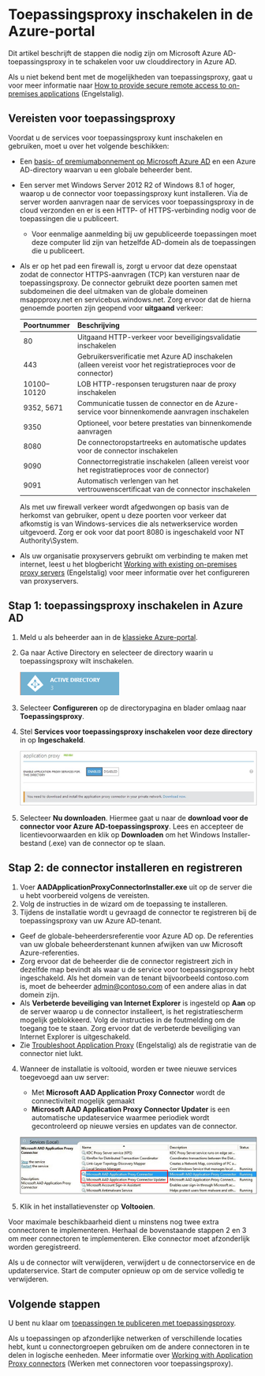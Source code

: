 <properties
    pageTitle="Azure AD-toepassingsproxy inschakelen | Microsoft Azure"
    description="Schakel de toepassingsproxy in de klassieke Azure-portal in en installeer de connectors voor de omgekeerde proxy."
    services="active-directory"
    documentationCenter=""
    authors="kgremban"
    manager="femila"
    editor=""/>

<tags
    ms.service="active-directory"
    ms.workload="identity"
    ms.tgt_pltfrm="na"
    ms.devlang="na"
    ms.topic="get-started-article"
    ms.date="07/19/2016"
    ms.author="kgremban"/>


# Toepassingsproxy inschakelen in de Azure-portal

Dit artikel beschrijft de stappen die nodig zijn om Microsoft Azure AD-toepassingsproxy in te schakelen voor uw clouddirectory in Azure AD.

Als u niet bekend bent met de mogelijkheden van toepassingsproxy, gaat u voor meer informatie naar [How to provide secure remote access to on-premises applications](active-directory-application-proxy-get-started.md) (Engelstalig).

## Vereisten voor toepassingsproxy
Voordat u de services voor toepassingsproxy kunt inschakelen en gebruiken, moet u over het volgende beschikken:

- Een [basis- of premiumabonnement op Microsoft Azure AD](active-directory-editions.md) en een Azure AD-directory waarvan u een globale beheerder bent.
- Een server met Windows Server 2012 R2 of Windows 8.1 of hoger, waarop u de connector voor toepassingsproxy kunt installeren. Via de server worden aanvragen naar de services voor toepassingsproxy in de cloud verzonden en er is een HTTP- of HTTPS-verbinding nodig voor de toepassingen die u publiceert.

    - Voor eenmalige aanmelding bij uw gepubliceerde toepassingen moet deze computer lid zijn van hetzelfde AD-domein als de toepassingen die u publiceert.

- Als er op het pad een firewall is, zorgt u ervoor dat deze openstaat zodat de connector HTTPS-aanvragen (TCP) kan versturen naar de toepassingsproxy. De connector gebruikt deze poorten samen met subdomeinen die deel uitmaken van de globale domeinen msappproxy.net en servicebus.windows.net. Zorg ervoor dat de hierna genoemde poorten zijn geopend voor **uitgaand** verkeer:

  	| Poortnummer | Beschrijving |
  	| --- | --- |
  	| 80 | Uitgaand HTTP-verkeer voor beveiligingsvalidatie inschakelen |
  	| 443 | Gebruikersverificatie met Azure AD inschakelen (alleen vereist voor het registratieproces voor de connector) |
  	| 10100–10120 | LOB HTTP-responsen terugsturen naar de proxy inschakelen |
  	| 9352, 5671 | Communicatie tussen de connector en de Azure-service voor binnenkomende aanvragen inschakelen |
  	| 9350 | Optioneel, voor betere prestaties van binnenkomende aanvragen |
  	| 8080 | De connectoropstartreeks en automatische updates voor de connector inschakelen |
  	| 9090 | Connectorregistratie inschakelen (alleen vereist voor het registratieproces voor de connector) |
  	| 9091 | Automatisch verlengen van het vertrouwenscertificaat van de connector inschakelen |

    Als met uw firewall verkeer wordt afgedwongen op basis van de herkomst van gebruiker, opent u deze poorten voor verkeer dat afkomstig is van Windows-services die als netwerkservice worden uitgevoerd. Zorg er ook voor dat poort 8080 is ingeschakeld voor NT Authority\System.

- Als uw organisatie proxyservers gebruikt om verbinding te maken met internet, leest u het blogbericht [Working with existing on-premises proxy servers](https://blogs.technet.microsoft.com/applicationproxyblog/2016/03/07/working-with-existing-on-prem-proxy-servers-configuration-considerations-for-your-connectors/) (Engelstalig) voor meer informatie over het configureren van proxyservers.

## Stap 1: toepassingsproxy inschakelen in Azure AD
1. Meld u als beheerder aan in de [klassieke Azure-portal](https://manage.windowsazure.com/).
2. Ga naar Active Directory en selecteer de directory waarin u toepassingsproxy wilt inschakelen.

    ![Active Directory - pictogram](./media/active-directory-application-proxy-enable/ad_icon.png)

3. Selecteer **Configureren** op de directorypagina en blader omlaag naar **Toepassingsproxy**.
4. Stel **Services voor toepassingsproxy inschakelen voor deze directory** in op **Ingeschakeld**.

    ![Toepassingsproxy inschakelen](./media/active-directory-application-proxy-enable/app_proxy_enable.png)

5. Selecteer **Nu downloaden**. Hiermee gaat u naar de **download voor de connector voor Azure AD-toepassingsproxy**. Lees en accepteer de licentievoorwaarden en klik op **Downloaden** om het Windows Installer-bestand (.exe) van de connector op te slaan.

## Stap 2: de connector installeren en registreren
1. Voer **AADApplicationProxyConnectorInstaller.exe** uit op de server die u hebt voorbereid volgens de vereisten.
2. Volg de instructies in de wizard om de toepassing te installeren.
3. Tijdens de installatie wordt u gevraagd de connector te registreren bij de toepassingsproxy van uw Azure AD-tenant.

  - Geef de globale-beheerdersreferentie voor Azure AD op. De referenties van uw globale beheerderstenant kunnen afwijken van uw Microsoft Azure-referenties.
  - Zorg ervoor dat de beheerder die de connector registreert zich in dezelfde map bevindt als waar u de service voor toepassingsproxy hebt ingeschakeld. Als het domein van de tenant bijvoorbeeld contoso.com is, moet de beheerder admin@contoso.com of een andere alias in dat domein zijn.
  - Als **Verbeterde beveiliging van Internet Explorer** is ingesteld op **Aan** op de server waarop u de connector installeert, is het registratiescherm mogelijk geblokkeerd. Volg de instructies in de foutmelding om de toegang toe te staan. Zorg ervoor dat de verbeterde beveiliging van Internet Explorer is uitgeschakeld.
  - Zie [Troubleshoot Application Proxy](active-directory-application-proxy-troubleshoot.md) (Engelstalig) als de registratie van de connector niet lukt.  

4. Wanneer de installatie is voltooid, worden er twee nieuwe services toegevoegd aan uw server:

    - Met **Microsoft AAD Application Proxy Connector** wordt de connectiviteit mogelijk gemaakt
    - **Microsoft AAD Application Proxy Connector Updater** is een automatische updateservice waarmee periodiek wordt gecontroleerd op nieuwe versies en updates van de connector.

    ![Connectorservices voor toepassingsproxy - schermafbeelding](./media/active-directory-application-proxy-enable/app_proxy_services.png)

5. Klik in het installatievenster op **Voltooien**.

Voor maximale beschikbaarheid dient u minstens nog twee extra connectoren te implementeren. Herhaal de bovenstaande stappen 2 en 3 om meer connectoren te implementeren. Elke connector moet afzonderlijk worden geregistreerd.

Als u de connector wilt verwijderen, verwijdert u de connectorservice en de updaterservice. Start de computer opnieuw op om de service volledig te verwijderen.


## Volgende stappen

U bent nu klaar om [toepassingen te publiceren met toepassingsproxy](active-directory-application-proxy-publish.md).

Als u toepassingen op afzonderlijke netwerken of verschillende locaties hebt, kunt u connectorgroepen gebruiken om de andere connectoren in te delen in logische eenheden. Meer informatie over [Working with Application Proxy connectors](active-directory-application-proxy-connectors.md) (Werken met connectoren voor toepassingsproxy).



<!--HONumber=Sep16_HO3-->


